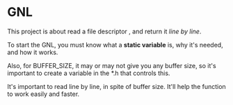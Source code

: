 # GNL

This project is about read a file descriptor , and return it _line by line_.

To start the GNL, you must know what a **static variable** is, why it's needed, and how it works.

Also, for BUFFER_SIZE, it may or may not give you any buffer size, so it's important to create
a variable in the *.h that controls this.

It's important to read line by line, in spite of buffer size. It'll help the function to work easily and
faster.
